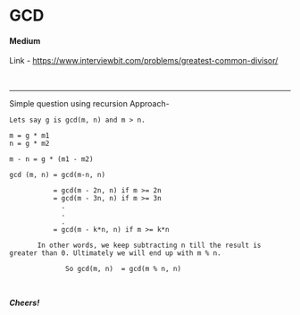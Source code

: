 # GCD

#### Medium

Link - https://www.interviewbit.com/problems/greatest-common-divisor/

<br>
<hr>

Simple question using recursion
Approach-
```
Lets say g is gcd(m, n) and m > n.

m = g * m1
n = g * m2

m - n = g * (m1 - m2)

gcd (m, n) = gcd(m-n, n)

           = gcd(m - 2n, n) if m >= 2n
           = gcd(m - 3n, n) if m >= 3n 
             .
             .
             .
           = gcd(m - k*n, n) if m >= k*n
           
       In other words, we keep subtracting n till the result is greater than 0. Ultimately we will end up with m % n.
       
              So gcd(m, n)  = gcd(m % n, n) 
```
<br>


***Cheers!***